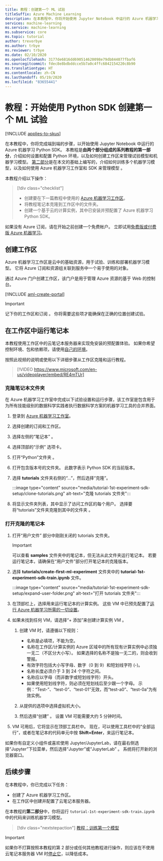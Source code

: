 ```yaml
---
title: 教程：创建第一个 ML 试验
titleSuffix: Azure Machine Learning
description: 在本教程中，你将开始使用 Jupyter Notebook 中运行的 Azure 机器学习 Python SDK。  在第 1 部分中，你将创建一个用于管理试验和 ML 模型的工作区。
services: machine-learning
ms.service: machine-learning
ms.subservice: core
ms.topic: tutorial
author: trevorbye
ms.author: trbye
ms.reviewer: trbye
ms.date: 02/10/2020
ms.openlocfilehash: 3177de6816dd690514620098e79db844077fbaf6
ms.sourcegitcommit: fdec8e8bdbddcce5b7a0c4ffc6842154220c8b90
ms.translationtype: HT
ms.contentlocale: zh-CN
ms.lasthandoff: 05/19/2020
ms.locfileid: "83655441"
---
```

# <a name="tutorial-get-started-creating-your-first-ml-experiment-with-the-python-sdk"></a>教程：开始使用 Python SDK 创建第一个 ML 试验
[!INCLUDE [applies-to-skus](../../includes/aml-applies-to-basic-enterprise-sku.md)]

在本教程中，你将完成端到端的步骤，以开始使用 Jupyter Notebook 中运行的 Azure 机器学习 Python SDK。 本教程是**由两个部分组成的系列教程的第一部分**，介绍如何设置和配置 Python 环境，以及如何创建工作区来管理试验模型和机器学习模型。 [第二部分](tutorial-1st-experiment-sdk-train.md)是在本文的基础上编写的，介绍如何训练多个机器学习模型，以及如何使用 Azure 机器学习工作室和 SDK 来管理模型  。

本教程介绍以下操作：

> [!div class="checklist"]
> * 创建要在下一篇教程中使用的 [Azure 机器学习工作区](concept-workspace.md)。
> * 将教程笔记本克隆到工作区中的文件夹。
> * 创建一个基于云的计算实例，其中已安装并预配置了 Azure 机器学习 Python SDK。


如果没有 Azure 订阅，请在开始之前创建一个免费帐户。 立即试用[免费版或付费版 Azure 机器学习](https://aka.ms/AMLFree)。

## <a name="create-a-workspace"></a>创建工作区

Azure 机器学习工作区是云中的基础资源，用于试验、训练和部署机器学习模型。 它将 Azure 订阅和资源组关联到服务中一个易于使用的对象。 

通过 Azure 门户创建工作区，该门户是用于管理 Azure 资源的基于 Web 的控制台。 

[!INCLUDE [aml-create-portal](../../includes/aml-create-in-portal.md)]

>[!IMPORTANT] 
> 记下你的工作区和订阅   。 你将需要这些项才能确保在正确的位置创建试验。 

## <a name="run-notebook-in-your-workspace"></a><a name="azure"></a>在工作区中运行笔记本

本教程使用工作区中的云笔记本服务器来实现免安装的预配置体验。 如果你希望控制环境、包和依赖项，请使用[自己的环境](how-to-configure-environment.md#local)。

 按照此视频的说明或使用以下详细步骤从工作区克隆和运行教程。 

> [!VIDEO https://www.microsoft.com/en-us/videoplayer/embed/RE4mTUr]

### <a name="clone-a-notebook-folder"></a>克隆笔记本文件夹

在 Azure 机器学习工作室中完成以下试验设置和运行步骤，该工作室是包含用于为所有技能级别的数据科学实践者执行数据科学方案的机器学习工具的合并界面。

1. 登录到 [Azure 机器学习工作室](https://ml.azure.com/)。

1. 选择创建的订阅和工作区。

1. 选择左侧的“笔记本”  。

1. 选择顶部的“示例”  选项卡。

1. 打开“Python”文件夹  。

1. 打开包含版本号的文件夹。  此数字表示 Python SDK 的当前版本。

1. 选择 **tutorials** 文件夹右侧的“...”，然后选择“克隆”。  

    :::image type="content" source="media/tutorial-1st-experiment-sdk-setup/clone-tutorials.png" alt-text="克隆 tutorials 文件夹":::

1. 将显示文件夹列表，其中显示了访问工作区的每个用户。  选择要将“tutorials”文件夹克隆到其中的文件夹  。

### <a name="open-the-cloned-notebook"></a><a name="open"></a>打开克隆的笔记本

1. 打开“用户文件”  部分中刚刚关闭的 tutorials  文件夹。

    > [!IMPORTANT]
    > 可以查看 **samples** 文件夹中的笔记本，但无法从此文件夹运行笔记本。  若要运行笔记本，请确保在“用户文件”部分打开笔记本的克隆版本。 
    
1. 选择 **tutorials/create-first-ml-experiment** 文件夹中的 **tutorial-1st-experiment-sdk-train.ipynb** 文件。

    :::image type="content" source="media/tutorial-1st-experiment-sdk-setup/expand-user-folder.png" alt-text="打开 tutorials 文件夹":::


1. 在顶部栏上，选择用来运行笔记本的计算实例。 这些 VM 中已预先配置了[运行 Azure 机器学习所需的一切设置](concept-compute-instance.md#contents)。 

1. 如果未找到任何 VM，请选择“+ 添加”来创建计算实例 VM  。 

    1. 创建 VM 时，请遵循以下规则：  
        + 名称是必填项，不能为空。
        + 名称在工作区/计算实例的 Azure 区域中的所有现有计算实例中必须独一无二（不区分大小写）。 如果选择的名称不是独一无二的，则会收到警报。
        + 有效字符包括大小写字母、数字（0 到 9）和短划线字符 (-)。
        + 名称长度必须介于 3 到 24 个字符之间。
        + 名称应以字母（而非数字或短划线字符）开头。
        + 如果使用短划线字符，则必须在短划线后至少跟一个字母。 示例：“Test-”、“test-0”、“test-01”无效，而“test-a0”、“test-0a”为有效实例。

    1.  从提供的选项中选择虚拟机大小。

    1. 然后选择“创建”  。 设置 VM 可能需要大约 5 分钟时间。

1. VM 可用后，它将显示在顶部工具栏中。  现在，可以使用工具栏中的“全部运行”，或者在笔记本的代码单元中按 **Shift+Enter**，来运行笔记本。 

如果你有自定义小组件或喜欢使用 Jupyter/JupyterLab，请在最右侧选择“Jupyter”下拉菜单，然后选择“Jupyter”或“JupyterLab”    。 系统将打开新的浏览器窗口。

## <a name="next-steps"></a>后续步骤

在本教程中，你已完成以下任务：

* 创建了 Azure 机器学习工作区。
* 在工作区中创建并配置了云笔记本服务器。

在本教程的**第二部分**中，你将运行 `tutorial-1st-experiment-sdk-train.ipynb` 中的代码来训练机器学习模型。 

> [!div class="nextstepaction"]
> [教程：训练第一个模型](tutorial-1st-experiment-sdk-train.md)

> [!IMPORTANT]
> 如果你不打算按照本教程的第 2 部分或任何其他教程进行操作，则应该在不使用云笔记本服务器 VM 时[停止它](tutorial-1st-experiment-sdk-train.md#clean-up-resources)，以降低成本。


